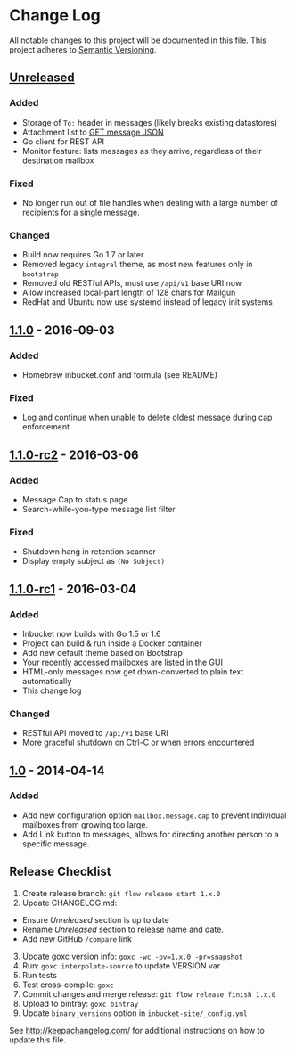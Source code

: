 Change Log
==========

All notable changes to this project will be documented in this file.
This project adheres to [Semantic Versioning](http://semver.org/).

[Unreleased]
------------

### Added
- Storage of `To:` header in messages (likely breaks existing datastores)
- Attachment list to [GET message
  JSON](https://github.com/jhillyerd/inbucket/wiki/REST-GET-message)
- Go client for REST API
- Monitor feature: lists messages as they arrive, regardless of their
  destination mailbox

### Fixed
- No longer run out of file handles when dealing with a large number of
  recipients for a single message.

### Changed
- Build now requires Go 1.7 or later
- Removed legacy `integral` theme, as most new features only in `bootstrap`
- Removed old RESTful APIs, must use `/api/v1` base URI now
- Allow increased local-part length of 128 chars for Mailgun
- RedHat and Ubuntu now use systemd instead of legacy init systems

[1.1.0] - 2016-09-03
--------------------

### Added
- Homebrew inbucket.conf and formula (see README)

### Fixed
- Log and continue when unable to delete oldest message during cap enforcement

[1.1.0-rc2] - 2016-03-06
------------------------

### Added
- Message Cap to status page
- Search-while-you-type message list filter

### Fixed
- Shutdown hang in retention scanner
- Display empty subject as `(No Subject)`

[1.1.0-rc1] - 2016-03-04
------------------------

### Added
- Inbucket now builds with Go 1.5 or 1.6
- Project can build & run inside a Docker container
- Add new default theme based on Bootstrap
- Your recently accessed mailboxes are listed in the GUI
- HTML-only messages now get down-converted to plain text automatically
- This change log

### Changed
- RESTful API moved to `/api/v1` base URI
- More graceful shutdown on Ctrl-C or when errors encountered

[1.0] - 2014-04-14
------------------

### Added
- Add new configuration option `mailbox.message.cap` to prevent individual
  mailboxes from growing too large.
- Add Link button to messages, allows for directing another person to a
  specific message.

[Unreleased]: https://github.com/jhillyerd/inbucket/compare/master...develop
[1.1.0]:      https://github.com/jhillyerd/inbucket/compare/1.1.0-rc2...1.1.0
[1.1.0-rc2]:  https://github.com/jhillyerd/inbucket/compare/1.1.0-rc1...1.1.0-rc2
[1.1.0-rc1]:  https://github.com/jhillyerd/inbucket/compare/1.0...1.1.0-rc1
[1.0]:        https://github.com/jhillyerd/inbucket/compare/1.0-rc1...1.0


Release Checklist
-----------------

1.  Create release branch: `git flow release start 1.x.0`
2.  Update CHANGELOG.md:
  - Ensure *Unreleased* section is up to date
  - Rename *Unreleased* section to release name and date.
  - Add new GitHub `/compare` link
3.  Update goxc version info: `goxc -wc -pv=1.x.0 -pr=snapshot`
4.  Run: `goxc interpolate-source` to update VERSION var
5.  Run tests
6.  Test cross-compile: `goxc`
7.  Commit changes and merge release: `git flow release finish 1.x.0`
8.  Upload to bintray: `goxc bintray`
9.  Update `binary_versions` option in `inbucket-site/_config.yml`

See http://keepachangelog.com/ for additional instructions on how to update this file.
